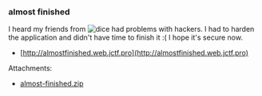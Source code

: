 ### almost finished
I heard my friends from ![dice](https://cdn.discordapp.com/emojis/671327507894632460.webp?size=96&quality=lossless) had problems with hackers. I had to harden the application and didn't have time to finish it :( I hope it's secure now.

* [http://almostfinished.web.jctf.pro](http://almostfinished.web.jctf.pro)


Attachments:
* [almost-finished.zip](./public/almost-finished.zip)
